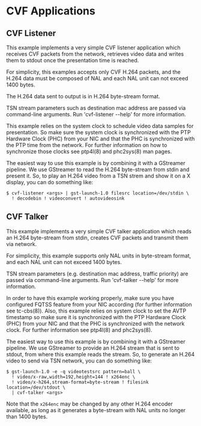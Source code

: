 # CVF Applications

## CVF Listener
This example implements a very simple CVF listener application which receives CVF packets from the network, retrieves video data and writes them to stdout once the presentation time is reached.

For simplicity, this examples accepts only CVF H.264 packets, and the H.264 data must be composed of NAL and each NAL unit can not exceed 1400 bytes.

The H.264 data sent to output is in H.264 byte-stream format.

TSN stream parameters such as destination mac address are passed via command-line arguments. Run 'cvf-listener --help' for more information.

This example relies on the system clock to schedule video data samples for presentation. So make sure the system clock is synchronized with the PTP Hardware Clock (PHC) from your NIC and that the PHC is synchronized with the PTP time from the network. For further information on how to synchronize those clocks see ptp4l(8) and phc2sys(8) man pages.

The easiest way to use this example is by combining it with a GStreamer pipeline. We use GStreamer to read the H.264 byte-stream from stdin and present it. So, to play an H.264 video from a TSN strem and show it on a X display, you can do something like:

```
$ cvf-listener <args> | gst-launch-1.0 filesrc location=/dev/stdin \
  ! decodebin ! videoconvert ! autovideosink
```

## CVF Talker
This example implements a very simple CVF talker application which reads an H.264 byte-stream from stdin, creates CVF packets and transmit them via network.

For simplicity, this example supports only NAL units in byte-stream format, and each NAL unit can not exceed 1400 bytes.

TSN stream parameters (e.g. destination mac address, traffic priority) are passed via command-line arguments. Run 'cvf-talker --help' for more information.

In order to have this example working properly, make sure you have configured FQTSS feature from your NIC according (for further information see tc-cbs(8)). Also, this example relies on system clock to set the AVTP timestamp so make sure it is synchronized with the PTP Hardware Clock (PHC) from your NIC and that the PHC is synchronized with the network clock. For further information see ptp4l(8) and phc2sys(8).

The easiest way to use this example is by combining it with a GStreamer pipeline. We use GStreamer to provide an H.264 stream that is sent to stdout, from where this example reads the stream. So, to generate an H.264 video to send via TSN network, you can do something like:
 
```
$ gst-launch-1.0 -e -q videotestsrc pattern=ball \
  ! video/x-raw,width=192,height=144 ! x264enc \
  ! video/x-h264,stream-format=byte-stream ! filesink location=/dev/stdout \
  | cvf-talker <args>
```
Note that the `x264enc` may be changed by any other H.264 encoder available, as long as it generates a byte-stream with NAL units no longer than 1400 bytes.